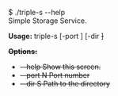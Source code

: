 $ ./triple-s --help  
Simple Storage Service.

**Usage:**
    triple-s [-port <N>] [-dir <S>]   
  
**Options:**
- --help     Show this screen.
- --port N   Port number
- --dir S    Path to the directory
